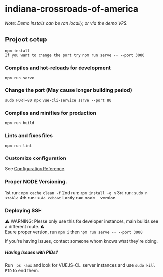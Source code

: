 # indiana-crossroads-of-america

###### Note: Demo installs can be ran locally, or via the demo VPS.


## Project setup

```
npm install
If you want to change the port try npm run serve -- --port 3000
```

### Compiles and hot-reloads for development

```
npm run serve
```

### Change the port (May cause longer building period)
```
sudo PORT=80 npx vue-cli-service serve --port 80
```

### Compiles and minifies for production

```
npm run build
```

### Lints and fixes files

```
npm run lint
```

### Customize configuration

See [Configuration Reference](https://cli.vuejs.org/config/).

### Proper NODE Versioning.
1st run: ``npm cache clean -f``
2nd run: ``npm install -g n``
3rd run: ``sudo n stable``
4th run: ``sudo reboot``
Lastly run: node --version


### Deploying SSH 
⚠ WARNING: Please only use this for developer instances, main builds see a different route. ⚠
<br />
Esure proper version, run ``npm i`` then ``npm run serve -- --port 3000
``

If you're having issues, contact someone whom knows what they're doing.


##### Having Issues with PIDs?
Run `` ps -aux`` and look for VUEJS-CLI server instances and use  ``sudo kill PID`` to end them.
